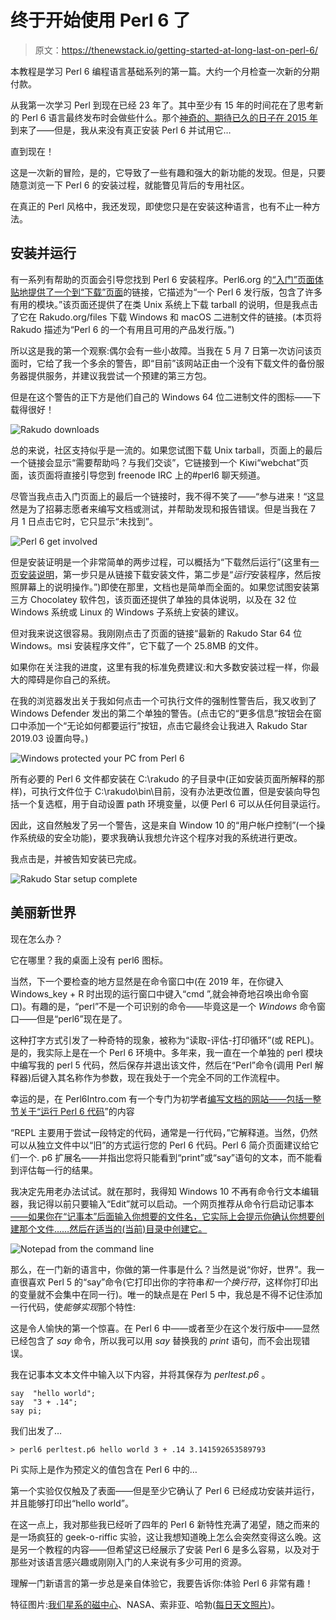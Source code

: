 # 终于开始使用 Perl 6 了

> 原文：<https://thenewstack.io/getting-started-at-long-last-on-perl-6/>

本教程是学习 Perl 6 编程语言基础系列的第一篇。大约一个月检查一次新的分期付款。

从我第一次学习 Perl 到现在已经 23 年了。其中至少有 15 年的时间花在了思考新的 Perl 6 语言最终发布时会做些什么。那个[神奇的、期待已久的日子在 2015 年](http://www.10zenmonkeys.com/2015/10/06/the-night-larry-wall-unveiled-perl-6/)到来了——但是，我从来没有真正安装 Perl 6 并试用它…

直到现在！

这是一次新的冒险，是的，它导致了一些有趣和强大的新功能的发现。但是，只要随意浏览一下 Perl 6 的安装过程，就能瞥见背后的专用社区。

在真正的 Perl 风格中，我还发现，即使您只是在安装这种语言，也有不止一种方法。

## 安装并运行

有一系列有帮助的页面会引导您找到 Perl 6 安装程序。Perl6.org 的[“入门”页面体贴地提供了一个到](https://perl6.org/getting-started/)[“下载”页面](https://perl6.org/downloads/)的链接，它描述为“一个 Perl 6 发行版，包含了许多有用的模块。”该页面还提供了在类 Unix 系统上下载 tarball 的说明，但是我点击了它在 Rakudo.org/files 下载 Windows 和 macOS 二进制文件的链接。(本页将 Rakudo 描述为“Perl 6 的一个有用且可用的产品发行版。”)

所以这是我的第一个观察:偶尔会有一些小故障。当我在 5 月 7 日第一次访问该页面时，它给了我一个多余的警告，即“目前”该网站正由一个没有下载文件的备份服务器提供服务，并建议我尝试一个预建的第三方包。

但是在这个警告的正下方是他们自己的 Windows 64 位二进制文件的图标——下载得很好！

![Rakudo downloads](img/26aa6e7225624debaabae1266255695b.png)

总的来说，社区支持似乎是一流的。如果您试图下载 Unix tarball，页面上的最后一个链接会显示“需要帮助吗？与我们交谈”，它链接到一个 Kiwi“webchat”页面，该页面将直接引导您到 freenode IRC 上的#perl6 聊天频道。

尽管当我点击入门页面上的最后一个链接时，我不得不笑了——“参与进来！“这显然是为了招募志愿者来编写文档或测试，并帮助发现和报告错误。但是当我在 7 月 1 日点击它时，它只显示“未找到”。

![Perl 6 get involved](img/0162711271c17277d0a25a4a362f1c47.png)

但是安装证明是一个非常简单的两步过程，可以概括为“下载然后运行”(这里有[一页安装说明](https://rakudo.org/files/star/windows)，第一步只是从链接下载安装文件，第二步是“*运行*安装程序，然后按照屏幕上的说明操作。”)即使在那里，文档也是简单而全面的。如果您试图安装第三方 Chocolatey 软件包，该页面还提供了单独的具体说明，以及在 32 位 Windows 系统或 Linux 的 Windows 子系统上安装的建议。

但对我来说这很容易。我刚刚点击了页面的链接“最新的 Rakudo Star 64 位 Windows。msi 安装程序文件”，它下载了一个 25.8MB 的文件。

如果你在关注我的进度，这里有我的标准免费建议:和大多数安装过程一样，你最大的障碍是你自己的系统。

在我的浏览器发出关于我如何点击一个可执行文件的强制性警告后，我又收到了 Windows Defender 发出的第二个单独的警告。(点击它的“更多信息”按钮会在窗口中添加一个“无论如何都要运行”按钮，点击它最终会让我进入 Rakudo Star 2019.03 设置向导。)

![ Windows protected your PC from Perl 6](img/3e66be7adeb44dcb7b8a72d5f45fd590.png)

所有必要的 Perl 6 文件都安装在 C:\rakudo 的子目录中(正如安装页面所解释的那样)，可执行文件位于 C:\rakudo\bin\目前，没有办法更改位置，但是安装向导包括一个复选框，用于自动设置 path 环境变量，以便 Perl 6 可以从任何目录运行。

因此，这自然触发了另一个警告，这是来自 Window 10 的“用户帐户控制”(一个操作系统级的安全功能)，要求我确认我想允许这个程序对我的系统进行更改。

我点击是，并被告知安装已完成。

![Rakudo Star setup complete](img/93599c360c1448c61f123a8fe7740ee1.png)

## **美丽新世界**

现在怎么办？

它在哪里？我的桌面上没有 perl6 图标。

当然，下一个要检查的地方显然是在命令窗口中(在 2019 年，在你键入 Windows_key + R 时出现的运行窗口中键入“cmd ”,就会神奇地召唤出命令窗口)。有趣的是，“perl”不是一个可识别的命令——毕竟这是一个 *Windows* 命令窗口——但是“perl6”现在是了。

这种打字方式引发了一种奇特的现象，被称为“读取-评估-打印循环”(或 REPL)。是的，我实际上是在一个 Perl 6 环境中。多年来，我一直在一个单独的 perl 模块中编写我的 perl 5 代码，然后保存并退出该文件，然后在“Perl”命令(调用 Perl 解释器)后键入其名称作为参数，现在我处于一个完全不同的工作流程中。

幸运的是，在 Perl6Intro.com 有一个专门为初学者[编写文档的网站——包括一整节关于“](https://perl6intro.com/)[运行 Perl 6 代码](#_running_perl_6_code)”的内容

“REPL 主要用于尝试一段特定的代码，通常是一行代码，”它解释道。当然，仍然可以从独立文件中以“旧”的方式运行您的 Perl 6 代码。Perl 6 简介页面建议给它们一个. p6 扩展名——并指出您将只能看到“print”或“say”语句的文本，而不能看到评估每一行的结果。

我决定先用老办法试试。就在那时，我得知 Windows 10 不再有命令行文本编辑器，我记得以前只要输入“Edit”就可以启动。一个网页推荐从命令行启动记事本[——如果你在“记事本”后面输入你想要的文件名，它实际上会提示你确认你想要创建那个文件……然后在适当的(当前)目录中创建它。](https://www.computerhope.com/issues/ch001303.htm)

![Notepad from the command line](img/fd0d14a6f99bd0b83689f0371a5ace94.png)

那么，在一门新的语言中，你做的第一件事是什么？当然是说“你好，世界”。我一直很喜欢 Perl 5 的“say”命令(它打印出你的字符串*和一个换行符*，这样你打印出的变量就不会集中在同一行)。唯一的缺点是在 Perl 5 中，我总是不得不记住添加一行代码，使*能够实现*那个特性:

这是令人愉快的第一个惊喜。在 Perl 6 中——或者至少在这个发行版中——显然已经包含了 *say* 命令，所以我可以用 *say* 替换我的 *print* 语句，而不会出现错误。

我在记事本文本文件中输入以下内容，并将其保存为 *perltest.p6* 。

```
say  "hello world";
say  "3 + .14";
say pi;

```

我们出发了…

`> perl6 perltest.p6
hello world
3 + .14
3.141592653589793`

Pi 实际上是作为预定义的值包含在 Perl 6 中的…

第一个实验仅仅触及了表面——但是至少它确认了 Perl 6 已经成功安装并运行，并且能够打印出“hello world”。

在这一点上，我对那些我已经听了四年的 Perl 6 新特性充满了渴望，随之而来的是一场疯狂的 geek-o-riffic 实验，这让我想知道晚上怎么会突然变得这么晚。这是另一个教程的内容——但希望这已经展示了安装 Perl 6 是多么容易，以及对于那些对该语言感兴趣或刚刚入门的人来说有多少可用的资源。

理解一门新语言的第一步总是亲自体验它，我要告诉你:体验 Perl 6 非常有趣！

特征图片:[我们星系的磁中心](https://apod.nasa.gov/apod/ap190619.html)、NASA、索非亚、哈勃([每日天文照片](https://apod.nasa.gov/apod/ap190619.html))。

<svg xmlns:xlink="http://www.w3.org/1999/xlink" viewBox="0 0 68 31" version="1.1"><title>Group</title> <desc>Created with Sketch.</desc></svg>